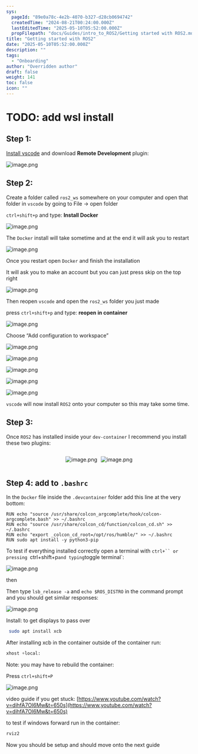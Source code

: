 ```yaml
---
sys:
  pageId: "89e0a78c-4e2b-4070-b327-d28cb0694742"
  createdTime: "2024-08-21T00:24:00.000Z"
  lastEditedTime: "2025-05-10T05:52:00.000Z"
  propFilepath: "docs/Guides/intro_to_ROS2/Getting started with ROS2.md"
title: "Getting started with ROS2"
date: "2025-05-10T05:52:00.000Z"
description: ""
tags:
  - "Onboarding"
author: "Overridden author"
draft: false
weight: 141
toc: false
icon: ""
---
```


# TODO: add wsl install

## Step 1:

[Install vscode](https://code.visualstudio.com/download) and download **Remote Development** plugin:

![image.png](https://prod-files-secure.s3.us-west-2.amazonaws.com/d518164a-d88e-44d1-a4ee-3adb3bd8bce0/efb52993-1881-4a40-b95e-6f020334f022/image.png?X-Amz-Algorithm=AWS4-HMAC-SHA256&X-Amz-Content-Sha256=UNSIGNED-PAYLOAD&X-Amz-Credential=ASIAZI2LB466VRSZBXRY%2F20250523%2Fus-west-2%2Fs3%2Faws4_request&X-Amz-Date=20250523T070926Z&X-Amz-Expires=3600&X-Amz-Security-Token=IQoJb3JpZ2luX2VjECsaCXVzLXdlc3QtMiJIMEYCIQC0SxHNWhgYG4pzMkn%2BQ9GJmDe13edUK4SBcTugAsbPGAIhALyBMaybaMooX4KtHWQqN%2BHDh8yjksSTGydIV8qMcIpAKogECOT%2F%2F%2F%2F%2F%2F%2F%2F%2F%2FwEQABoMNjM3NDIzMTgzODA1IgyRm90A9ToiK3%2BbvyYq3AOQ1gJgXvrtS824L1N5bU%2FWBLJnamDvk9pe0OXtbVg8Y5k2pVdnNnUi9lD5QNv4JnwNK%2BuomEazRsTZ%2BXNXNVQ1lpT%2B6UGHSx03H9VU7K14BLcGgq1UOYqyccmrbtLmJLLU7SBbPYFzmQzwUngPhDRXp8wpINv3J3C2W3k98P1wqoMY8bacwAM8ZvOiScy5up7sHzlM6885GzAhLE2Yb3r60Db2sPU4dPf7mOJTyamq1xh7FQS4BwsVmMkxaPKILeiG%2BknYn4rx%2BU%2BBzgjXzlYVNq%2FbjsNVdidbby%2F5LNL%2BCQa5xMgXj7d7eDCJjkoYSpnjQQsuhK4GqXDbckTYKZ3ZPb1uINCIQuDT9HQ%2FIhrEndsXvHI8yb%2FvzGr4aFM9nGG5Tgl4%2FeM0fzUpcZeUHZzsufC961BWSgcXoxMGMC30%2B8BT1YI4qkRmVAiucaAtrz38z7UfnftnC3HURWka%2F6kLzRp%2BQEgvqqLqa31aqYYxm%2FaG4v4HjS72RZFl9oeZp53EGlz8QDZtpGWuJcWA29eS6BIwbjR3SmT%2FNtWtn6cNa8Pj5%2BRJIbxHvGstLQkI8X71SYgTiUtR1B6lcBndX3qStobYtvNz58EyuwUhu2sBf%2BW%2BqE6Gg%2FjjA04XjjD7wr%2FBBjqkASCl%2FX5i1ORcnonpLxmtDbkx%2Fngd4Lv06NQMFStLS%2FncqLez93FitnPPdjM3N0EKESBdtx7Xb3XMu2RzIHrT8zfVhHrGtjKF3tJrZiic7ZnbPZXB0j%2BjFJBlxT0Q0QVVjM%2Fr3VC%2B4eB%2Foi36OrAnFVbCBF73yN%2BmsqzvjDPVUhm6%2FXvsb4QnsgGgbyOPS9TN%2BGKPxszeYENMbrN6AZJFSE%2BcvdYT&X-Amz-Signature=9e30ee5136f93d96e71d0fb66b6b2b2517f5fb0cb6040cfae074cf9186fd34b6&X-Amz-SignedHeaders=host&x-id=GetObject)

## Step 2:

Create a folder called `ros2_ws` somewhere on your computer and open that folder in `vscode` by going to File → open folder 

`ctrl+shift+p` and type: **Install Docker**

![image.png](https://prod-files-secure.s3.us-west-2.amazonaws.com/d518164a-d88e-44d1-a4ee-3adb3bd8bce0/2269dc0e-1cd5-47ff-bceb-c04ad9b2eab0/image.png?X-Amz-Algorithm=AWS4-HMAC-SHA256&X-Amz-Content-Sha256=UNSIGNED-PAYLOAD&X-Amz-Credential=ASIAZI2LB466VRSZBXRY%2F20250523%2Fus-west-2%2Fs3%2Faws4_request&X-Amz-Date=20250523T070926Z&X-Amz-Expires=3600&X-Amz-Security-Token=IQoJb3JpZ2luX2VjECsaCXVzLXdlc3QtMiJIMEYCIQC0SxHNWhgYG4pzMkn%2BQ9GJmDe13edUK4SBcTugAsbPGAIhALyBMaybaMooX4KtHWQqN%2BHDh8yjksSTGydIV8qMcIpAKogECOT%2F%2F%2F%2F%2F%2F%2F%2F%2F%2FwEQABoMNjM3NDIzMTgzODA1IgyRm90A9ToiK3%2BbvyYq3AOQ1gJgXvrtS824L1N5bU%2FWBLJnamDvk9pe0OXtbVg8Y5k2pVdnNnUi9lD5QNv4JnwNK%2BuomEazRsTZ%2BXNXNVQ1lpT%2B6UGHSx03H9VU7K14BLcGgq1UOYqyccmrbtLmJLLU7SBbPYFzmQzwUngPhDRXp8wpINv3J3C2W3k98P1wqoMY8bacwAM8ZvOiScy5up7sHzlM6885GzAhLE2Yb3r60Db2sPU4dPf7mOJTyamq1xh7FQS4BwsVmMkxaPKILeiG%2BknYn4rx%2BU%2BBzgjXzlYVNq%2FbjsNVdidbby%2F5LNL%2BCQa5xMgXj7d7eDCJjkoYSpnjQQsuhK4GqXDbckTYKZ3ZPb1uINCIQuDT9HQ%2FIhrEndsXvHI8yb%2FvzGr4aFM9nGG5Tgl4%2FeM0fzUpcZeUHZzsufC961BWSgcXoxMGMC30%2B8BT1YI4qkRmVAiucaAtrz38z7UfnftnC3HURWka%2F6kLzRp%2BQEgvqqLqa31aqYYxm%2FaG4v4HjS72RZFl9oeZp53EGlz8QDZtpGWuJcWA29eS6BIwbjR3SmT%2FNtWtn6cNa8Pj5%2BRJIbxHvGstLQkI8X71SYgTiUtR1B6lcBndX3qStobYtvNz58EyuwUhu2sBf%2BW%2BqE6Gg%2FjjA04XjjD7wr%2FBBjqkASCl%2FX5i1ORcnonpLxmtDbkx%2Fngd4Lv06NQMFStLS%2FncqLez93FitnPPdjM3N0EKESBdtx7Xb3XMu2RzIHrT8zfVhHrGtjKF3tJrZiic7ZnbPZXB0j%2BjFJBlxT0Q0QVVjM%2Fr3VC%2B4eB%2Foi36OrAnFVbCBF73yN%2BmsqzvjDPVUhm6%2FXvsb4QnsgGgbyOPS9TN%2BGKPxszeYENMbrN6AZJFSE%2BcvdYT&X-Amz-Signature=5d4764fb56ccadcac4e521ea530e65e5c2b48ac7d93423b4c8242aff469f8f01&X-Amz-SignedHeaders=host&x-id=GetObject)

The `Docker` install will take sometime and at the end it will ask you to restart

![image.png](https://prod-files-secure.s3.us-west-2.amazonaws.com/d518164a-d88e-44d1-a4ee-3adb3bd8bce0/ed233f78-be33-4b1f-b89c-9c346c0e961e/image.png?X-Amz-Algorithm=AWS4-HMAC-SHA256&X-Amz-Content-Sha256=UNSIGNED-PAYLOAD&X-Amz-Credential=ASIAZI2LB466VRSZBXRY%2F20250523%2Fus-west-2%2Fs3%2Faws4_request&X-Amz-Date=20250523T070926Z&X-Amz-Expires=3600&X-Amz-Security-Token=IQoJb3JpZ2luX2VjECsaCXVzLXdlc3QtMiJIMEYCIQC0SxHNWhgYG4pzMkn%2BQ9GJmDe13edUK4SBcTugAsbPGAIhALyBMaybaMooX4KtHWQqN%2BHDh8yjksSTGydIV8qMcIpAKogECOT%2F%2F%2F%2F%2F%2F%2F%2F%2F%2FwEQABoMNjM3NDIzMTgzODA1IgyRm90A9ToiK3%2BbvyYq3AOQ1gJgXvrtS824L1N5bU%2FWBLJnamDvk9pe0OXtbVg8Y5k2pVdnNnUi9lD5QNv4JnwNK%2BuomEazRsTZ%2BXNXNVQ1lpT%2B6UGHSx03H9VU7K14BLcGgq1UOYqyccmrbtLmJLLU7SBbPYFzmQzwUngPhDRXp8wpINv3J3C2W3k98P1wqoMY8bacwAM8ZvOiScy5up7sHzlM6885GzAhLE2Yb3r60Db2sPU4dPf7mOJTyamq1xh7FQS4BwsVmMkxaPKILeiG%2BknYn4rx%2BU%2BBzgjXzlYVNq%2FbjsNVdidbby%2F5LNL%2BCQa5xMgXj7d7eDCJjkoYSpnjQQsuhK4GqXDbckTYKZ3ZPb1uINCIQuDT9HQ%2FIhrEndsXvHI8yb%2FvzGr4aFM9nGG5Tgl4%2FeM0fzUpcZeUHZzsufC961BWSgcXoxMGMC30%2B8BT1YI4qkRmVAiucaAtrz38z7UfnftnC3HURWka%2F6kLzRp%2BQEgvqqLqa31aqYYxm%2FaG4v4HjS72RZFl9oeZp53EGlz8QDZtpGWuJcWA29eS6BIwbjR3SmT%2FNtWtn6cNa8Pj5%2BRJIbxHvGstLQkI8X71SYgTiUtR1B6lcBndX3qStobYtvNz58EyuwUhu2sBf%2BW%2BqE6Gg%2FjjA04XjjD7wr%2FBBjqkASCl%2FX5i1ORcnonpLxmtDbkx%2Fngd4Lv06NQMFStLS%2FncqLez93FitnPPdjM3N0EKESBdtx7Xb3XMu2RzIHrT8zfVhHrGtjKF3tJrZiic7ZnbPZXB0j%2BjFJBlxT0Q0QVVjM%2Fr3VC%2B4eB%2Foi36OrAnFVbCBF73yN%2BmsqzvjDPVUhm6%2FXvsb4QnsgGgbyOPS9TN%2BGKPxszeYENMbrN6AZJFSE%2BcvdYT&X-Amz-Signature=9b5762859f6a439aac02b14c07f8a280804fb48fb71e3acf91f4a96aa1a7b9a3&X-Amz-SignedHeaders=host&x-id=GetObject)

Once you restart open `Docker` and finish the installation

It will ask you to make an account but you can just press skip on the top right

![image.png](https://prod-files-secure.s3.us-west-2.amazonaws.com/d518164a-d88e-44d1-a4ee-3adb3bd8bce0/21010ad9-1659-4fd9-9f59-9932a09b2a3d/image.png?X-Amz-Algorithm=AWS4-HMAC-SHA256&X-Amz-Content-Sha256=UNSIGNED-PAYLOAD&X-Amz-Credential=ASIAZI2LB466VRSZBXRY%2F20250523%2Fus-west-2%2Fs3%2Faws4_request&X-Amz-Date=20250523T070926Z&X-Amz-Expires=3600&X-Amz-Security-Token=IQoJb3JpZ2luX2VjECsaCXVzLXdlc3QtMiJIMEYCIQC0SxHNWhgYG4pzMkn%2BQ9GJmDe13edUK4SBcTugAsbPGAIhALyBMaybaMooX4KtHWQqN%2BHDh8yjksSTGydIV8qMcIpAKogECOT%2F%2F%2F%2F%2F%2F%2F%2F%2F%2FwEQABoMNjM3NDIzMTgzODA1IgyRm90A9ToiK3%2BbvyYq3AOQ1gJgXvrtS824L1N5bU%2FWBLJnamDvk9pe0OXtbVg8Y5k2pVdnNnUi9lD5QNv4JnwNK%2BuomEazRsTZ%2BXNXNVQ1lpT%2B6UGHSx03H9VU7K14BLcGgq1UOYqyccmrbtLmJLLU7SBbPYFzmQzwUngPhDRXp8wpINv3J3C2W3k98P1wqoMY8bacwAM8ZvOiScy5up7sHzlM6885GzAhLE2Yb3r60Db2sPU4dPf7mOJTyamq1xh7FQS4BwsVmMkxaPKILeiG%2BknYn4rx%2BU%2BBzgjXzlYVNq%2FbjsNVdidbby%2F5LNL%2BCQa5xMgXj7d7eDCJjkoYSpnjQQsuhK4GqXDbckTYKZ3ZPb1uINCIQuDT9HQ%2FIhrEndsXvHI8yb%2FvzGr4aFM9nGG5Tgl4%2FeM0fzUpcZeUHZzsufC961BWSgcXoxMGMC30%2B8BT1YI4qkRmVAiucaAtrz38z7UfnftnC3HURWka%2F6kLzRp%2BQEgvqqLqa31aqYYxm%2FaG4v4HjS72RZFl9oeZp53EGlz8QDZtpGWuJcWA29eS6BIwbjR3SmT%2FNtWtn6cNa8Pj5%2BRJIbxHvGstLQkI8X71SYgTiUtR1B6lcBndX3qStobYtvNz58EyuwUhu2sBf%2BW%2BqE6Gg%2FjjA04XjjD7wr%2FBBjqkASCl%2FX5i1ORcnonpLxmtDbkx%2Fngd4Lv06NQMFStLS%2FncqLez93FitnPPdjM3N0EKESBdtx7Xb3XMu2RzIHrT8zfVhHrGtjKF3tJrZiic7ZnbPZXB0j%2BjFJBlxT0Q0QVVjM%2Fr3VC%2B4eB%2Foi36OrAnFVbCBF73yN%2BmsqzvjDPVUhm6%2FXvsb4QnsgGgbyOPS9TN%2BGKPxszeYENMbrN6AZJFSE%2BcvdYT&X-Amz-Signature=94c65a7854d8582ed7983b37c79628b8ffb9d4730143062b234ff019222a77a6&X-Amz-SignedHeaders=host&x-id=GetObject)

Then reopen `vscode` and open the `ros2_ws` folder you just made

press `ctrl+shift+p` and type: **reopen in container**

![image.png](https://prod-files-secure.s3.us-west-2.amazonaws.com/d518164a-d88e-44d1-a4ee-3adb3bd8bce0/4e93b8c2-41ad-488c-8095-c74205196118/image.png?X-Amz-Algorithm=AWS4-HMAC-SHA256&X-Amz-Content-Sha256=UNSIGNED-PAYLOAD&X-Amz-Credential=ASIAZI2LB466VRSZBXRY%2F20250523%2Fus-west-2%2Fs3%2Faws4_request&X-Amz-Date=20250523T070926Z&X-Amz-Expires=3600&X-Amz-Security-Token=IQoJb3JpZ2luX2VjECsaCXVzLXdlc3QtMiJIMEYCIQC0SxHNWhgYG4pzMkn%2BQ9GJmDe13edUK4SBcTugAsbPGAIhALyBMaybaMooX4KtHWQqN%2BHDh8yjksSTGydIV8qMcIpAKogECOT%2F%2F%2F%2F%2F%2F%2F%2F%2F%2FwEQABoMNjM3NDIzMTgzODA1IgyRm90A9ToiK3%2BbvyYq3AOQ1gJgXvrtS824L1N5bU%2FWBLJnamDvk9pe0OXtbVg8Y5k2pVdnNnUi9lD5QNv4JnwNK%2BuomEazRsTZ%2BXNXNVQ1lpT%2B6UGHSx03H9VU7K14BLcGgq1UOYqyccmrbtLmJLLU7SBbPYFzmQzwUngPhDRXp8wpINv3J3C2W3k98P1wqoMY8bacwAM8ZvOiScy5up7sHzlM6885GzAhLE2Yb3r60Db2sPU4dPf7mOJTyamq1xh7FQS4BwsVmMkxaPKILeiG%2BknYn4rx%2BU%2BBzgjXzlYVNq%2FbjsNVdidbby%2F5LNL%2BCQa5xMgXj7d7eDCJjkoYSpnjQQsuhK4GqXDbckTYKZ3ZPb1uINCIQuDT9HQ%2FIhrEndsXvHI8yb%2FvzGr4aFM9nGG5Tgl4%2FeM0fzUpcZeUHZzsufC961BWSgcXoxMGMC30%2B8BT1YI4qkRmVAiucaAtrz38z7UfnftnC3HURWka%2F6kLzRp%2BQEgvqqLqa31aqYYxm%2FaG4v4HjS72RZFl9oeZp53EGlz8QDZtpGWuJcWA29eS6BIwbjR3SmT%2FNtWtn6cNa8Pj5%2BRJIbxHvGstLQkI8X71SYgTiUtR1B6lcBndX3qStobYtvNz58EyuwUhu2sBf%2BW%2BqE6Gg%2FjjA04XjjD7wr%2FBBjqkASCl%2FX5i1ORcnonpLxmtDbkx%2Fngd4Lv06NQMFStLS%2FncqLez93FitnPPdjM3N0EKESBdtx7Xb3XMu2RzIHrT8zfVhHrGtjKF3tJrZiic7ZnbPZXB0j%2BjFJBlxT0Q0QVVjM%2Fr3VC%2B4eB%2Foi36OrAnFVbCBF73yN%2BmsqzvjDPVUhm6%2FXvsb4QnsgGgbyOPS9TN%2BGKPxszeYENMbrN6AZJFSE%2BcvdYT&X-Amz-Signature=4c0742c82168ff6a88ba6d3f635d83d05151b191810f61a2d6e71d3d174cc90d&X-Amz-SignedHeaders=host&x-id=GetObject)

Choose “Add configuration to workspace”

![image.png](https://prod-files-secure.s3.us-west-2.amazonaws.com/d518164a-d88e-44d1-a4ee-3adb3bd8bce0/9560b282-5060-4989-ba37-97e7b2c22476/image.png?X-Amz-Algorithm=AWS4-HMAC-SHA256&X-Amz-Content-Sha256=UNSIGNED-PAYLOAD&X-Amz-Credential=ASIAZI2LB466VRSZBXRY%2F20250523%2Fus-west-2%2Fs3%2Faws4_request&X-Amz-Date=20250523T070926Z&X-Amz-Expires=3600&X-Amz-Security-Token=IQoJb3JpZ2luX2VjECsaCXVzLXdlc3QtMiJIMEYCIQC0SxHNWhgYG4pzMkn%2BQ9GJmDe13edUK4SBcTugAsbPGAIhALyBMaybaMooX4KtHWQqN%2BHDh8yjksSTGydIV8qMcIpAKogECOT%2F%2F%2F%2F%2F%2F%2F%2F%2F%2FwEQABoMNjM3NDIzMTgzODA1IgyRm90A9ToiK3%2BbvyYq3AOQ1gJgXvrtS824L1N5bU%2FWBLJnamDvk9pe0OXtbVg8Y5k2pVdnNnUi9lD5QNv4JnwNK%2BuomEazRsTZ%2BXNXNVQ1lpT%2B6UGHSx03H9VU7K14BLcGgq1UOYqyccmrbtLmJLLU7SBbPYFzmQzwUngPhDRXp8wpINv3J3C2W3k98P1wqoMY8bacwAM8ZvOiScy5up7sHzlM6885GzAhLE2Yb3r60Db2sPU4dPf7mOJTyamq1xh7FQS4BwsVmMkxaPKILeiG%2BknYn4rx%2BU%2BBzgjXzlYVNq%2FbjsNVdidbby%2F5LNL%2BCQa5xMgXj7d7eDCJjkoYSpnjQQsuhK4GqXDbckTYKZ3ZPb1uINCIQuDT9HQ%2FIhrEndsXvHI8yb%2FvzGr4aFM9nGG5Tgl4%2FeM0fzUpcZeUHZzsufC961BWSgcXoxMGMC30%2B8BT1YI4qkRmVAiucaAtrz38z7UfnftnC3HURWka%2F6kLzRp%2BQEgvqqLqa31aqYYxm%2FaG4v4HjS72RZFl9oeZp53EGlz8QDZtpGWuJcWA29eS6BIwbjR3SmT%2FNtWtn6cNa8Pj5%2BRJIbxHvGstLQkI8X71SYgTiUtR1B6lcBndX3qStobYtvNz58EyuwUhu2sBf%2BW%2BqE6Gg%2FjjA04XjjD7wr%2FBBjqkASCl%2FX5i1ORcnonpLxmtDbkx%2Fngd4Lv06NQMFStLS%2FncqLez93FitnPPdjM3N0EKESBdtx7Xb3XMu2RzIHrT8zfVhHrGtjKF3tJrZiic7ZnbPZXB0j%2BjFJBlxT0Q0QVVjM%2Fr3VC%2B4eB%2Foi36OrAnFVbCBF73yN%2BmsqzvjDPVUhm6%2FXvsb4QnsgGgbyOPS9TN%2BGKPxszeYENMbrN6AZJFSE%2BcvdYT&X-Amz-Signature=34bd6fe3cb1fe88a1e6649ba6e27d20c23c948f0120044c67c9598343ede7737&X-Amz-SignedHeaders=host&x-id=GetObject)

![image.png](https://prod-files-secure.s3.us-west-2.amazonaws.com/d518164a-d88e-44d1-a4ee-3adb3bd8bce0/2ee63f81-886b-48e8-a553-dc6e5eac99e4/image.png?X-Amz-Algorithm=AWS4-HMAC-SHA256&X-Amz-Content-Sha256=UNSIGNED-PAYLOAD&X-Amz-Credential=ASIAZI2LB466VRSZBXRY%2F20250523%2Fus-west-2%2Fs3%2Faws4_request&X-Amz-Date=20250523T070926Z&X-Amz-Expires=3600&X-Amz-Security-Token=IQoJb3JpZ2luX2VjECsaCXVzLXdlc3QtMiJIMEYCIQC0SxHNWhgYG4pzMkn%2BQ9GJmDe13edUK4SBcTugAsbPGAIhALyBMaybaMooX4KtHWQqN%2BHDh8yjksSTGydIV8qMcIpAKogECOT%2F%2F%2F%2F%2F%2F%2F%2F%2F%2FwEQABoMNjM3NDIzMTgzODA1IgyRm90A9ToiK3%2BbvyYq3AOQ1gJgXvrtS824L1N5bU%2FWBLJnamDvk9pe0OXtbVg8Y5k2pVdnNnUi9lD5QNv4JnwNK%2BuomEazRsTZ%2BXNXNVQ1lpT%2B6UGHSx03H9VU7K14BLcGgq1UOYqyccmrbtLmJLLU7SBbPYFzmQzwUngPhDRXp8wpINv3J3C2W3k98P1wqoMY8bacwAM8ZvOiScy5up7sHzlM6885GzAhLE2Yb3r60Db2sPU4dPf7mOJTyamq1xh7FQS4BwsVmMkxaPKILeiG%2BknYn4rx%2BU%2BBzgjXzlYVNq%2FbjsNVdidbby%2F5LNL%2BCQa5xMgXj7d7eDCJjkoYSpnjQQsuhK4GqXDbckTYKZ3ZPb1uINCIQuDT9HQ%2FIhrEndsXvHI8yb%2FvzGr4aFM9nGG5Tgl4%2FeM0fzUpcZeUHZzsufC961BWSgcXoxMGMC30%2B8BT1YI4qkRmVAiucaAtrz38z7UfnftnC3HURWka%2F6kLzRp%2BQEgvqqLqa31aqYYxm%2FaG4v4HjS72RZFl9oeZp53EGlz8QDZtpGWuJcWA29eS6BIwbjR3SmT%2FNtWtn6cNa8Pj5%2BRJIbxHvGstLQkI8X71SYgTiUtR1B6lcBndX3qStobYtvNz58EyuwUhu2sBf%2BW%2BqE6Gg%2FjjA04XjjD7wr%2FBBjqkASCl%2FX5i1ORcnonpLxmtDbkx%2Fngd4Lv06NQMFStLS%2FncqLez93FitnPPdjM3N0EKESBdtx7Xb3XMu2RzIHrT8zfVhHrGtjKF3tJrZiic7ZnbPZXB0j%2BjFJBlxT0Q0QVVjM%2Fr3VC%2B4eB%2Foi36OrAnFVbCBF73yN%2BmsqzvjDPVUhm6%2FXvsb4QnsgGgbyOPS9TN%2BGKPxszeYENMbrN6AZJFSE%2BcvdYT&X-Amz-Signature=282a4556118d6dbbf3832ac413d4e3fd47422249d6372b38b586cb00ae1701c8&X-Amz-SignedHeaders=host&x-id=GetObject)

![image.png](https://prod-files-secure.s3.us-west-2.amazonaws.com/d518164a-d88e-44d1-a4ee-3adb3bd8bce0/ae1580b2-b048-407e-aed9-b584224a7a04/image.png?X-Amz-Algorithm=AWS4-HMAC-SHA256&X-Amz-Content-Sha256=UNSIGNED-PAYLOAD&X-Amz-Credential=ASIAZI2LB466VRSZBXRY%2F20250523%2Fus-west-2%2Fs3%2Faws4_request&X-Amz-Date=20250523T070926Z&X-Amz-Expires=3600&X-Amz-Security-Token=IQoJb3JpZ2luX2VjECsaCXVzLXdlc3QtMiJIMEYCIQC0SxHNWhgYG4pzMkn%2BQ9GJmDe13edUK4SBcTugAsbPGAIhALyBMaybaMooX4KtHWQqN%2BHDh8yjksSTGydIV8qMcIpAKogECOT%2F%2F%2F%2F%2F%2F%2F%2F%2F%2FwEQABoMNjM3NDIzMTgzODA1IgyRm90A9ToiK3%2BbvyYq3AOQ1gJgXvrtS824L1N5bU%2FWBLJnamDvk9pe0OXtbVg8Y5k2pVdnNnUi9lD5QNv4JnwNK%2BuomEazRsTZ%2BXNXNVQ1lpT%2B6UGHSx03H9VU7K14BLcGgq1UOYqyccmrbtLmJLLU7SBbPYFzmQzwUngPhDRXp8wpINv3J3C2W3k98P1wqoMY8bacwAM8ZvOiScy5up7sHzlM6885GzAhLE2Yb3r60Db2sPU4dPf7mOJTyamq1xh7FQS4BwsVmMkxaPKILeiG%2BknYn4rx%2BU%2BBzgjXzlYVNq%2FbjsNVdidbby%2F5LNL%2BCQa5xMgXj7d7eDCJjkoYSpnjQQsuhK4GqXDbckTYKZ3ZPb1uINCIQuDT9HQ%2FIhrEndsXvHI8yb%2FvzGr4aFM9nGG5Tgl4%2FeM0fzUpcZeUHZzsufC961BWSgcXoxMGMC30%2B8BT1YI4qkRmVAiucaAtrz38z7UfnftnC3HURWka%2F6kLzRp%2BQEgvqqLqa31aqYYxm%2FaG4v4HjS72RZFl9oeZp53EGlz8QDZtpGWuJcWA29eS6BIwbjR3SmT%2FNtWtn6cNa8Pj5%2BRJIbxHvGstLQkI8X71SYgTiUtR1B6lcBndX3qStobYtvNz58EyuwUhu2sBf%2BW%2BqE6Gg%2FjjA04XjjD7wr%2FBBjqkASCl%2FX5i1ORcnonpLxmtDbkx%2Fngd4Lv06NQMFStLS%2FncqLez93FitnPPdjM3N0EKESBdtx7Xb3XMu2RzIHrT8zfVhHrGtjKF3tJrZiic7ZnbPZXB0j%2BjFJBlxT0Q0QVVjM%2Fr3VC%2B4eB%2Foi36OrAnFVbCBF73yN%2BmsqzvjDPVUhm6%2FXvsb4QnsgGgbyOPS9TN%2BGKPxszeYENMbrN6AZJFSE%2BcvdYT&X-Amz-Signature=8386a181c326a8e2996801203ecd20b121f44a6810b68108df04f2cba682b0b5&X-Amz-SignedHeaders=host&x-id=GetObject)

![image.png](https://prod-files-secure.s3.us-west-2.amazonaws.com/d518164a-d88e-44d1-a4ee-3adb3bd8bce0/53255b28-f75e-430f-b9e3-c0ac8577e42b/image.png?X-Amz-Algorithm=AWS4-HMAC-SHA256&X-Amz-Content-Sha256=UNSIGNED-PAYLOAD&X-Amz-Credential=ASIAZI2LB466VRSZBXRY%2F20250523%2Fus-west-2%2Fs3%2Faws4_request&X-Amz-Date=20250523T070926Z&X-Amz-Expires=3600&X-Amz-Security-Token=IQoJb3JpZ2luX2VjECsaCXVzLXdlc3QtMiJIMEYCIQC0SxHNWhgYG4pzMkn%2BQ9GJmDe13edUK4SBcTugAsbPGAIhALyBMaybaMooX4KtHWQqN%2BHDh8yjksSTGydIV8qMcIpAKogECOT%2F%2F%2F%2F%2F%2F%2F%2F%2F%2FwEQABoMNjM3NDIzMTgzODA1IgyRm90A9ToiK3%2BbvyYq3AOQ1gJgXvrtS824L1N5bU%2FWBLJnamDvk9pe0OXtbVg8Y5k2pVdnNnUi9lD5QNv4JnwNK%2BuomEazRsTZ%2BXNXNVQ1lpT%2B6UGHSx03H9VU7K14BLcGgq1UOYqyccmrbtLmJLLU7SBbPYFzmQzwUngPhDRXp8wpINv3J3C2W3k98P1wqoMY8bacwAM8ZvOiScy5up7sHzlM6885GzAhLE2Yb3r60Db2sPU4dPf7mOJTyamq1xh7FQS4BwsVmMkxaPKILeiG%2BknYn4rx%2BU%2BBzgjXzlYVNq%2FbjsNVdidbby%2F5LNL%2BCQa5xMgXj7d7eDCJjkoYSpnjQQsuhK4GqXDbckTYKZ3ZPb1uINCIQuDT9HQ%2FIhrEndsXvHI8yb%2FvzGr4aFM9nGG5Tgl4%2FeM0fzUpcZeUHZzsufC961BWSgcXoxMGMC30%2B8BT1YI4qkRmVAiucaAtrz38z7UfnftnC3HURWka%2F6kLzRp%2BQEgvqqLqa31aqYYxm%2FaG4v4HjS72RZFl9oeZp53EGlz8QDZtpGWuJcWA29eS6BIwbjR3SmT%2FNtWtn6cNa8Pj5%2BRJIbxHvGstLQkI8X71SYgTiUtR1B6lcBndX3qStobYtvNz58EyuwUhu2sBf%2BW%2BqE6Gg%2FjjA04XjjD7wr%2FBBjqkASCl%2FX5i1ORcnonpLxmtDbkx%2Fngd4Lv06NQMFStLS%2FncqLez93FitnPPdjM3N0EKESBdtx7Xb3XMu2RzIHrT8zfVhHrGtjKF3tJrZiic7ZnbPZXB0j%2BjFJBlxT0Q0QVVjM%2Fr3VC%2B4eB%2Foi36OrAnFVbCBF73yN%2BmsqzvjDPVUhm6%2FXvsb4QnsgGgbyOPS9TN%2BGKPxszeYENMbrN6AZJFSE%2BcvdYT&X-Amz-Signature=b0890a1f5e7b3e9fc306a6d89a5295987b88824488ac1320e3b80b25f0148fb1&X-Amz-SignedHeaders=host&x-id=GetObject)

![image.png](https://prod-files-secure.s3.us-west-2.amazonaws.com/d518164a-d88e-44d1-a4ee-3adb3bd8bce0/7c562767-5af9-4ffb-97d1-327bcdf4ee00/image.png?X-Amz-Algorithm=AWS4-HMAC-SHA256&X-Amz-Content-Sha256=UNSIGNED-PAYLOAD&X-Amz-Credential=ASIAZI2LB466VRSZBXRY%2F20250523%2Fus-west-2%2Fs3%2Faws4_request&X-Amz-Date=20250523T070926Z&X-Amz-Expires=3600&X-Amz-Security-Token=IQoJb3JpZ2luX2VjECsaCXVzLXdlc3QtMiJIMEYCIQC0SxHNWhgYG4pzMkn%2BQ9GJmDe13edUK4SBcTugAsbPGAIhALyBMaybaMooX4KtHWQqN%2BHDh8yjksSTGydIV8qMcIpAKogECOT%2F%2F%2F%2F%2F%2F%2F%2F%2F%2FwEQABoMNjM3NDIzMTgzODA1IgyRm90A9ToiK3%2BbvyYq3AOQ1gJgXvrtS824L1N5bU%2FWBLJnamDvk9pe0OXtbVg8Y5k2pVdnNnUi9lD5QNv4JnwNK%2BuomEazRsTZ%2BXNXNVQ1lpT%2B6UGHSx03H9VU7K14BLcGgq1UOYqyccmrbtLmJLLU7SBbPYFzmQzwUngPhDRXp8wpINv3J3C2W3k98P1wqoMY8bacwAM8ZvOiScy5up7sHzlM6885GzAhLE2Yb3r60Db2sPU4dPf7mOJTyamq1xh7FQS4BwsVmMkxaPKILeiG%2BknYn4rx%2BU%2BBzgjXzlYVNq%2FbjsNVdidbby%2F5LNL%2BCQa5xMgXj7d7eDCJjkoYSpnjQQsuhK4GqXDbckTYKZ3ZPb1uINCIQuDT9HQ%2FIhrEndsXvHI8yb%2FvzGr4aFM9nGG5Tgl4%2FeM0fzUpcZeUHZzsufC961BWSgcXoxMGMC30%2B8BT1YI4qkRmVAiucaAtrz38z7UfnftnC3HURWka%2F6kLzRp%2BQEgvqqLqa31aqYYxm%2FaG4v4HjS72RZFl9oeZp53EGlz8QDZtpGWuJcWA29eS6BIwbjR3SmT%2FNtWtn6cNa8Pj5%2BRJIbxHvGstLQkI8X71SYgTiUtR1B6lcBndX3qStobYtvNz58EyuwUhu2sBf%2BW%2BqE6Gg%2FjjA04XjjD7wr%2FBBjqkASCl%2FX5i1ORcnonpLxmtDbkx%2Fngd4Lv06NQMFStLS%2FncqLez93FitnPPdjM3N0EKESBdtx7Xb3XMu2RzIHrT8zfVhHrGtjKF3tJrZiic7ZnbPZXB0j%2BjFJBlxT0Q0QVVjM%2Fr3VC%2B4eB%2Foi36OrAnFVbCBF73yN%2BmsqzvjDPVUhm6%2FXvsb4QnsgGgbyOPS9TN%2BGKPxszeYENMbrN6AZJFSE%2BcvdYT&X-Amz-Signature=882962036422f91e9afae588a8012bb82a11da2d47068ef9f99bd9a163a5829b&X-Amz-SignedHeaders=host&x-id=GetObject)

`vscode` will now install `ROS2` onto your computer so this may take some time.

## Step 3:

Once `ROS2` has installed inside your `dev-container` I recommend you install these two plugins:

<div style="display: flex;flex-direction: row; column-gap:10px; max-width: 630px;justify-content: center;">
<div>

![image.png](https://prod-files-secure.s3.us-west-2.amazonaws.com/d518164a-d88e-44d1-a4ee-3adb3bd8bce0/3fc3d550-5a54-4ba1-ba6b-faa01cdb7369/image.png?X-Amz-Algorithm=AWS4-HMAC-SHA256&X-Amz-Content-Sha256=UNSIGNED-PAYLOAD&X-Amz-Credential=ASIAZI2LB466VRSZBXRY%2F20250523%2Fus-west-2%2Fs3%2Faws4_request&X-Amz-Date=20250523T070929Z&X-Amz-Expires=3600&X-Amz-Security-Token=IQoJb3JpZ2luX2VjECsaCXVzLXdlc3QtMiJIMEYCIQC0SxHNWhgYG4pzMkn%2BQ9GJmDe13edUK4SBcTugAsbPGAIhALyBMaybaMooX4KtHWQqN%2BHDh8yjksSTGydIV8qMcIpAKogECOT%2F%2F%2F%2F%2F%2F%2F%2F%2F%2FwEQABoMNjM3NDIzMTgzODA1IgyRm90A9ToiK3%2BbvyYq3AOQ1gJgXvrtS824L1N5bU%2FWBLJnamDvk9pe0OXtbVg8Y5k2pVdnNnUi9lD5QNv4JnwNK%2BuomEazRsTZ%2BXNXNVQ1lpT%2B6UGHSx03H9VU7K14BLcGgq1UOYqyccmrbtLmJLLU7SBbPYFzmQzwUngPhDRXp8wpINv3J3C2W3k98P1wqoMY8bacwAM8ZvOiScy5up7sHzlM6885GzAhLE2Yb3r60Db2sPU4dPf7mOJTyamq1xh7FQS4BwsVmMkxaPKILeiG%2BknYn4rx%2BU%2BBzgjXzlYVNq%2FbjsNVdidbby%2F5LNL%2BCQa5xMgXj7d7eDCJjkoYSpnjQQsuhK4GqXDbckTYKZ3ZPb1uINCIQuDT9HQ%2FIhrEndsXvHI8yb%2FvzGr4aFM9nGG5Tgl4%2FeM0fzUpcZeUHZzsufC961BWSgcXoxMGMC30%2B8BT1YI4qkRmVAiucaAtrz38z7UfnftnC3HURWka%2F6kLzRp%2BQEgvqqLqa31aqYYxm%2FaG4v4HjS72RZFl9oeZp53EGlz8QDZtpGWuJcWA29eS6BIwbjR3SmT%2FNtWtn6cNa8Pj5%2BRJIbxHvGstLQkI8X71SYgTiUtR1B6lcBndX3qStobYtvNz58EyuwUhu2sBf%2BW%2BqE6Gg%2FjjA04XjjD7wr%2FBBjqkASCl%2FX5i1ORcnonpLxmtDbkx%2Fngd4Lv06NQMFStLS%2FncqLez93FitnPPdjM3N0EKESBdtx7Xb3XMu2RzIHrT8zfVhHrGtjKF3tJrZiic7ZnbPZXB0j%2BjFJBlxT0Q0QVVjM%2Fr3VC%2B4eB%2Foi36OrAnFVbCBF73yN%2BmsqzvjDPVUhm6%2FXvsb4QnsgGgbyOPS9TN%2BGKPxszeYENMbrN6AZJFSE%2BcvdYT&X-Amz-Signature=f93dc83e0ce5e3ffa388d004e6e0b75ed9de8d83019a4e6166475cc164a8ff2b&X-Amz-SignedHeaders=host&x-id=GetObject)

</div>
<div>

![image.png](https://prod-files-secure.s3.us-west-2.amazonaws.com/d518164a-d88e-44d1-a4ee-3adb3bd8bce0/d994cc66-13c2-4093-a5a3-f84cf4601a82/image.png?X-Amz-Algorithm=AWS4-HMAC-SHA256&X-Amz-Content-Sha256=UNSIGNED-PAYLOAD&X-Amz-Credential=ASIAZI2LB466WF6QCII2%2F20250523%2Fus-west-2%2Fs3%2Faws4_request&X-Amz-Date=20250523T070929Z&X-Amz-Expires=3600&X-Amz-Security-Token=IQoJb3JpZ2luX2VjEC0aCXVzLXdlc3QtMiJIMEYCIQCMq2fG2VI54VomxQagQdFHWqHLYn0RD%2FjzfB5n5yBcqAIhAKoESY0WZtznujT2oAfurmgB1KqaGQuM74tfP4h%2BsSKmKogECOb%2F%2F%2F%2F%2F%2F%2F%2F%2F%2FwEQABoMNjM3NDIzMTgzODA1Igy2s22ityo7c07ictoq3APzmrNy0aKlj5dBvEQCknCaFGcbUqYw3AKx3FXn%2BGoxGOqw2GSBrIJb2VZ%2BDZBueR8alMwSYHAOrDBFvvkm%2F%2FfeiAksbmZNf4j7IuiIeNJOAGGbmrhS3ecFHCFsmTAVmTnKvRzqqywXTsNATQy2m6IsQrcQ3SppMSjgttv7pEDD27JagUne62P9NkwcUHMv%2Bp2QFJ1a69LcNKVrH0K7bBW2Fp281%2BnQDDd6AUKwFNyiMN7DJBJDxkyW7R3GMoUGcl3Z%2FsAv2Y6drRvqgCb5OWw9NpQFGlGQKEVuV2BOrKygEHuHPWg%2FqfgYnTfPwanMuzK9pf9dLfpxu75UOZswRuCt57zqGWLqcVSSIV7RlNfWxAOBM%2B8w6gbXLQdHlqoR%2FvRrgN7svQ84znVKNZlTLnlDmY2EKyKVP%2BuT0B3r53PNbY8yQqlWiTpphOu3VacpSeX90mI4w2tEvYe637kDsrZpN%2Ff%2BAOsJatex%2FuRZwmwOEkPlr9tRJWi4LjOmBgMjwcP3IV8RRAydC6tPAvKV%2F%2FBJ5rU30nJsnC9%2BOfpTvJ8Pc3122xCyRAYe1ORzeIcNZ2BMA%2F0aLImkCw2T%2FI8His42P%2BsctnwDY4REuR7lMrhdNVrDalGy3xZOGvtt3jDhgsDBBjqkASqktm41K5hj4SDCfDfJvU2drPjKBoFiuAV63QpD8Uv4VF5BEdkjoENqK6KiaG%2FkcarXtVtp4BYzDTjj0PnRqCDD4YLsn%2FsDD%2F409k0C5K6eYLlj5LvFVdMaftX%2B4%2FeixvuG3rxkBRFJKqBjT96721YJDqKGOuDktISenNcRhL5z21k%2Bj5vMsGAlnsoVT7rKU1WH9jRNlo4caHWSQOOJKRpVf56t&X-Amz-Signature=17f86df67d7519c68b47e93397b8d5fa3f11715a03b4781cd8d20b3ed8be440a&X-Amz-SignedHeaders=host&x-id=GetObject)

</div>
</div>

## Step 4: add to `.bashrc`

In the `Docker` file inside the `.devcontainer` folder add this line at the very bottom: 

```docker
RUN echo "source /usr/share/colcon_argcomplete/hook/colcon-argcomplete.bash" >> ~/.bashrc
RUN echo "source /usr/share/colcon_cd/function/colcon_cd.sh" >> ~/.bashrc
RUN echo "export _colcon_cd_root=/opt/ros/humble/" >> ~/.bashrc
RUN sudo apt install -y python3-pip 
```

To test if everything installed correctly open a terminal with `ctrl+`` or pressing `ctrl+shift+p` and typing `toggle terminal`:

![image.png](https://prod-files-secure.s3.us-west-2.amazonaws.com/d518164a-d88e-44d1-a4ee-3adb3bd8bce0/6a4943d8-b04e-4c02-9a58-775f3384d1a5/image.png?X-Amz-Algorithm=AWS4-HMAC-SHA256&X-Amz-Content-Sha256=UNSIGNED-PAYLOAD&X-Amz-Credential=ASIAZI2LB466VRSZBXRY%2F20250523%2Fus-west-2%2Fs3%2Faws4_request&X-Amz-Date=20250523T070926Z&X-Amz-Expires=3600&X-Amz-Security-Token=IQoJb3JpZ2luX2VjECsaCXVzLXdlc3QtMiJIMEYCIQC0SxHNWhgYG4pzMkn%2BQ9GJmDe13edUK4SBcTugAsbPGAIhALyBMaybaMooX4KtHWQqN%2BHDh8yjksSTGydIV8qMcIpAKogECOT%2F%2F%2F%2F%2F%2F%2F%2F%2F%2FwEQABoMNjM3NDIzMTgzODA1IgyRm90A9ToiK3%2BbvyYq3AOQ1gJgXvrtS824L1N5bU%2FWBLJnamDvk9pe0OXtbVg8Y5k2pVdnNnUi9lD5QNv4JnwNK%2BuomEazRsTZ%2BXNXNVQ1lpT%2B6UGHSx03H9VU7K14BLcGgq1UOYqyccmrbtLmJLLU7SBbPYFzmQzwUngPhDRXp8wpINv3J3C2W3k98P1wqoMY8bacwAM8ZvOiScy5up7sHzlM6885GzAhLE2Yb3r60Db2sPU4dPf7mOJTyamq1xh7FQS4BwsVmMkxaPKILeiG%2BknYn4rx%2BU%2BBzgjXzlYVNq%2FbjsNVdidbby%2F5LNL%2BCQa5xMgXj7d7eDCJjkoYSpnjQQsuhK4GqXDbckTYKZ3ZPb1uINCIQuDT9HQ%2FIhrEndsXvHI8yb%2FvzGr4aFM9nGG5Tgl4%2FeM0fzUpcZeUHZzsufC961BWSgcXoxMGMC30%2B8BT1YI4qkRmVAiucaAtrz38z7UfnftnC3HURWka%2F6kLzRp%2BQEgvqqLqa31aqYYxm%2FaG4v4HjS72RZFl9oeZp53EGlz8QDZtpGWuJcWA29eS6BIwbjR3SmT%2FNtWtn6cNa8Pj5%2BRJIbxHvGstLQkI8X71SYgTiUtR1B6lcBndX3qStobYtvNz58EyuwUhu2sBf%2BW%2BqE6Gg%2FjjA04XjjD7wr%2FBBjqkASCl%2FX5i1ORcnonpLxmtDbkx%2Fngd4Lv06NQMFStLS%2FncqLez93FitnPPdjM3N0EKESBdtx7Xb3XMu2RzIHrT8zfVhHrGtjKF3tJrZiic7ZnbPZXB0j%2BjFJBlxT0Q0QVVjM%2Fr3VC%2B4eB%2Foi36OrAnFVbCBF73yN%2BmsqzvjDPVUhm6%2FXvsb4QnsgGgbyOPS9TN%2BGKPxszeYENMbrN6AZJFSE%2BcvdYT&X-Amz-Signature=f5e898185a425ee9147cba59492e98e986264e89033ce3d3781b71a39e171c10&X-Amz-SignedHeaders=host&x-id=GetObject)

then 

Then type `lsb_release -a` and `echo $ROS_DISTRO` in the command prompt and you should get similar responses:

![image.png](https://prod-files-secure.s3.us-west-2.amazonaws.com/d518164a-d88e-44d1-a4ee-3adb3bd8bce0/3e635dec-a805-4e85-8b9e-d000e5b71a4e/image.png?X-Amz-Algorithm=AWS4-HMAC-SHA256&X-Amz-Content-Sha256=UNSIGNED-PAYLOAD&X-Amz-Credential=ASIAZI2LB466VRSZBXRY%2F20250523%2Fus-west-2%2Fs3%2Faws4_request&X-Amz-Date=20250523T070926Z&X-Amz-Expires=3600&X-Amz-Security-Token=IQoJb3JpZ2luX2VjECsaCXVzLXdlc3QtMiJIMEYCIQC0SxHNWhgYG4pzMkn%2BQ9GJmDe13edUK4SBcTugAsbPGAIhALyBMaybaMooX4KtHWQqN%2BHDh8yjksSTGydIV8qMcIpAKogECOT%2F%2F%2F%2F%2F%2F%2F%2F%2F%2FwEQABoMNjM3NDIzMTgzODA1IgyRm90A9ToiK3%2BbvyYq3AOQ1gJgXvrtS824L1N5bU%2FWBLJnamDvk9pe0OXtbVg8Y5k2pVdnNnUi9lD5QNv4JnwNK%2BuomEazRsTZ%2BXNXNVQ1lpT%2B6UGHSx03H9VU7K14BLcGgq1UOYqyccmrbtLmJLLU7SBbPYFzmQzwUngPhDRXp8wpINv3J3C2W3k98P1wqoMY8bacwAM8ZvOiScy5up7sHzlM6885GzAhLE2Yb3r60Db2sPU4dPf7mOJTyamq1xh7FQS4BwsVmMkxaPKILeiG%2BknYn4rx%2BU%2BBzgjXzlYVNq%2FbjsNVdidbby%2F5LNL%2BCQa5xMgXj7d7eDCJjkoYSpnjQQsuhK4GqXDbckTYKZ3ZPb1uINCIQuDT9HQ%2FIhrEndsXvHI8yb%2FvzGr4aFM9nGG5Tgl4%2FeM0fzUpcZeUHZzsufC961BWSgcXoxMGMC30%2B8BT1YI4qkRmVAiucaAtrz38z7UfnftnC3HURWka%2F6kLzRp%2BQEgvqqLqa31aqYYxm%2FaG4v4HjS72RZFl9oeZp53EGlz8QDZtpGWuJcWA29eS6BIwbjR3SmT%2FNtWtn6cNa8Pj5%2BRJIbxHvGstLQkI8X71SYgTiUtR1B6lcBndX3qStobYtvNz58EyuwUhu2sBf%2BW%2BqE6Gg%2FjjA04XjjD7wr%2FBBjqkASCl%2FX5i1ORcnonpLxmtDbkx%2Fngd4Lv06NQMFStLS%2FncqLez93FitnPPdjM3N0EKESBdtx7Xb3XMu2RzIHrT8zfVhHrGtjKF3tJrZiic7ZnbPZXB0j%2BjFJBlxT0Q0QVVjM%2Fr3VC%2B4eB%2Foi36OrAnFVbCBF73yN%2BmsqzvjDPVUhm6%2FXvsb4QnsgGgbyOPS9TN%2BGKPxszeYENMbrN6AZJFSE%2BcvdYT&X-Amz-Signature=155ffd1d46f0b3673bf91eb66ec45bb084dd30dc48a190949b596ce6281a815c&X-Amz-SignedHeaders=host&x-id=GetObject)

Install:  to get displays to pass over

```bash
 sudo apt install xcb
```

After installing xcb in the container outside of the container run:

```python
xhost +local:
```

Note: you may have to rebuild the container:

Press `ctrl+shift+P`

![image.png](https://prod-files-secure.s3.us-west-2.amazonaws.com/d518164a-d88e-44d1-a4ee-3adb3bd8bce0/6c2be660-2618-4c38-9c26-53554f7a0b7b/image.png?X-Amz-Algorithm=AWS4-HMAC-SHA256&X-Amz-Content-Sha256=UNSIGNED-PAYLOAD&X-Amz-Credential=ASIAZI2LB466VRSZBXRY%2F20250523%2Fus-west-2%2Fs3%2Faws4_request&X-Amz-Date=20250523T070926Z&X-Amz-Expires=3600&X-Amz-Security-Token=IQoJb3JpZ2luX2VjECsaCXVzLXdlc3QtMiJIMEYCIQC0SxHNWhgYG4pzMkn%2BQ9GJmDe13edUK4SBcTugAsbPGAIhALyBMaybaMooX4KtHWQqN%2BHDh8yjksSTGydIV8qMcIpAKogECOT%2F%2F%2F%2F%2F%2F%2F%2F%2F%2FwEQABoMNjM3NDIzMTgzODA1IgyRm90A9ToiK3%2BbvyYq3AOQ1gJgXvrtS824L1N5bU%2FWBLJnamDvk9pe0OXtbVg8Y5k2pVdnNnUi9lD5QNv4JnwNK%2BuomEazRsTZ%2BXNXNVQ1lpT%2B6UGHSx03H9VU7K14BLcGgq1UOYqyccmrbtLmJLLU7SBbPYFzmQzwUngPhDRXp8wpINv3J3C2W3k98P1wqoMY8bacwAM8ZvOiScy5up7sHzlM6885GzAhLE2Yb3r60Db2sPU4dPf7mOJTyamq1xh7FQS4BwsVmMkxaPKILeiG%2BknYn4rx%2BU%2BBzgjXzlYVNq%2FbjsNVdidbby%2F5LNL%2BCQa5xMgXj7d7eDCJjkoYSpnjQQsuhK4GqXDbckTYKZ3ZPb1uINCIQuDT9HQ%2FIhrEndsXvHI8yb%2FvzGr4aFM9nGG5Tgl4%2FeM0fzUpcZeUHZzsufC961BWSgcXoxMGMC30%2B8BT1YI4qkRmVAiucaAtrz38z7UfnftnC3HURWka%2F6kLzRp%2BQEgvqqLqa31aqYYxm%2FaG4v4HjS72RZFl9oeZp53EGlz8QDZtpGWuJcWA29eS6BIwbjR3SmT%2FNtWtn6cNa8Pj5%2BRJIbxHvGstLQkI8X71SYgTiUtR1B6lcBndX3qStobYtvNz58EyuwUhu2sBf%2BW%2BqE6Gg%2FjjA04XjjD7wr%2FBBjqkASCl%2FX5i1ORcnonpLxmtDbkx%2Fngd4Lv06NQMFStLS%2FncqLez93FitnPPdjM3N0EKESBdtx7Xb3XMu2RzIHrT8zfVhHrGtjKF3tJrZiic7ZnbPZXB0j%2BjFJBlxT0Q0QVVjM%2Fr3VC%2B4eB%2Foi36OrAnFVbCBF73yN%2BmsqzvjDPVUhm6%2FXvsb4QnsgGgbyOPS9TN%2BGKPxszeYENMbrN6AZJFSE%2BcvdYT&X-Amz-Signature=85dd819cf5010c9298e4d8bdc8e9f14618d171459811946ab87db46b27eec128&X-Amz-SignedHeaders=host&x-id=GetObject)

video guide if you get stuck: [https://www.youtube.com/watch?v=dihfA7Ol6Mw&t=650s](https://www.youtube.com/watch?v=dihfA7Ol6Mw&t=650s)

to test if windows forward run in the container:

```bash
rviz2
```

Now you should be setup and should move onto the next guide 
